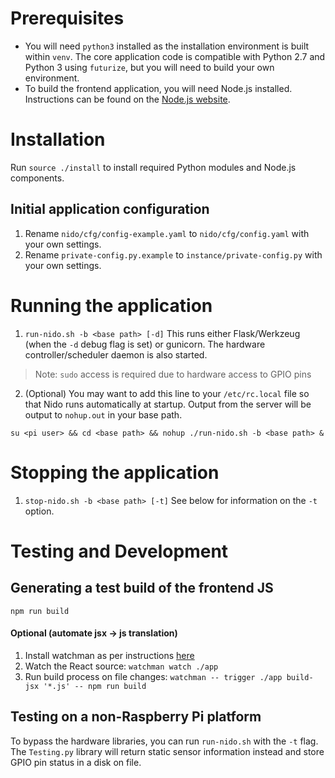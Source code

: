 # Prerequisites
- You will need `python3` installed as the installation environment is built within `venv`. The core application code is compatible with Python 2.7 and Python 3 using `futurize`, but you will need to build your own environment.
- To build the frontend application, you will need Node.js installed. Instructions can be found on the [Node.js website](https://nodejs.org/en/download/package-manager/#debian-and-ubuntu-based-linux-distributions).

# Installation
Run `source ./install` to install required Python modules and Node.js components.

## Initial application configuration
1. Rename `nido/cfg/config-example.yaml` to `nido/cfg/config.yaml` with your own settings.
2. Rename `private-config.py.example` to `instance/private-config.py` with your own settings.

# Running the application
1. `run-nido.sh -b <base path> [-d]` This runs either Flask/Werkzeug (when the `-d` debug flag is set) or gunicorn. The hardware controller/scheduler daemon is also started.
> Note: `sudo` access is required due to hardware access to GPIO pins
2. (Optional) You may want to add this line to your `/etc/rc.local` file so that Nido runs automatically at startup. Output from the server will be output to `nohup.out` in your base path.
```
su <pi user> && cd <base path> && nohup ./run-nido.sh -b <base path> &
```

# Stopping the application
1. `stop-nido.sh -b <base path> [-t]` See below for information on the `-t` option.

# Testing and Development

## Generating a test build of the frontend JS
`npm run build`

#### Optional (automate jsx -> js translation)
1. Install watchman as per instructions [here](https://facebook.github.io/watchman/docs/install.html)
2. Watch the React source: `watchman watch ./app`
3. Run build process on file changes: `watchman -- trigger ./app build-jsx '*.js' -- npm run build`

## Testing on a non-Raspberry Pi platform
To bypass the hardware libraries, you can run `run-nido.sh` with the `-t` flag. The `Testing.py` library will return static sensor information instead and store GPIO pin status in a disk on file.
